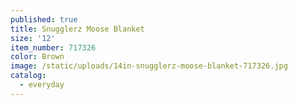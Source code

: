 ```yaml
---
published: true
title: Snugglerz Moose Blanket
size: '12'
item_number: 717326
color: Brown
image: /static/uploads/14in-snugglerz-moose-blanket-717326.jpg
catalog:
  - everyday
---
```


